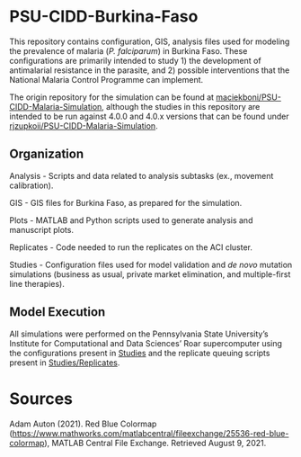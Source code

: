# PSU-CIDD-Burkina-Faso

This repository contains configuration, GIS, analysis files used for modeling the prevalence of malaria (*P. falciparum*) in Burkina Faso. These configurations are primarily intended to study 1) the development of antimalarial resistance in the parasite, and 2) possible interventions that the National Malaria Control Programme can implement.

The origin repository for the simulation can be found at [maciekboni/PSU-CIDD-Malaria-Simulation](https://github.com/maciekboni/PSU-CIDD-Malaria-Simulation), although the studies in this repository are intended to be run against 4.0.0 and 4.0.x versions that can be found under [rjzupkoii/PSU-CIDD-Malaria-Simulation](https://github.com/rjzupkoii/PSU-CIDD-Malaria-Simulation).

## Organization

Analysis    - Scripts and data related to analysis subtasks (ex., movement calibration).

GIS         - GIS files for Burkina Faso, as prepared for the simulation.

Plots       - MATLAB and Python scripts used to generate analysis and manuscript plots.

Replicates - Code needed to run the replicates on the ACI cluster.

Studies     - Configuration files used for model validation and *de novo* mutation simulations (business as usual, private market elimination, and multiple-first line therapies).

## Model Execution

All simulations were performed on the Pennsylvania State University’s Institute for Computational and Data Sciences’ Roar supercomputer using the configurations present in [Studies](Studies/) and the replicate queuing scripts present in [Studies/Replicates](Studies/Replicates).

# Sources

Adam Auton (2021). Red Blue Colormap (https://www.mathworks.com/matlabcentral/fileexchange/25536-red-blue-colormap), MATLAB Central File Exchange. Retrieved August 9, 2021.